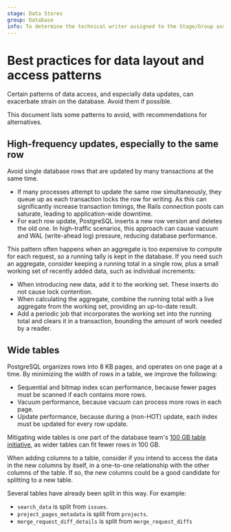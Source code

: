 ```yaml
---
stage: Data Stores
group: Database
info: To determine the technical writer assigned to the Stage/Group associated with this page, see https://about.gitlab.com/handbook/product/ux/technical-writing/#assignments
---
```


# Best practices for data layout and access patterns

Certain patterns of data access, and especially data updates, can exacerbate strain
on the database. Avoid them if possible.

This document lists some patterns to avoid, with recommendations for alternatives.

## High-frequency updates, especially to the same row

Avoid single database rows that are updated by many transactions at the same time.

- If many processes attempt to update the same row simultaneously, they queue up
  as each transaction locks the row for writing. As this can significantly increase
  transaction timings, the Rails connection pools can saturate, leading to
  application-wide downtime.
- For each row update, PostgreSQL inserts a new row version and deletes the old one.
  In high-traffic scenarios, this approach can cause vacuum and WAL (write-ahead log)
  pressure, reducing database performance.

This pattern often happens when an aggregate is too expensive to compute for each
request, so a running tally is kept in the database. If you need such an aggregate,
consider keeping a running total in a single row, plus a small working set of
recently added data, such as individual increments:

- When introducing new data, add it to the working set. These inserts do not
  cause lock contention.
- When calculating the aggregate, combine the running total with a live aggregate
  from the working set, providing an up-to-date result.
- Add a periodic job that incorporates the working set into the running total and
  clears it in a transaction, bounding the amount of work needed by a reader.

## Wide tables

PostgreSQL organizes rows into 8 KB pages, and operates on one page at a time.
By minimizing the width of rows in a table, we improve the following:

- Sequential and bitmap index scan performance, because fewer pages must be
  scanned if each contains more rows.
- Vacuum performance, because vacuum can process more rows in each page.
- Update performance, because during a (non-HOT) update, each index must be
  updated for every row update.

Mitigating wide tables is one part of the database team's
[100 GB table initiative](../../architecture/blueprints/database_scaling/size-limits.md),
as wider tables can fit fewer rows in 100 GB.

When adding columns to a table, consider if you intend to access the data in the
new columns by itself, in a one-to-one relationship with the other columns of the
table. If so, the new columns could be a good candidate for splitting to a new table.

Several tables have already been split in this way. For example:

- `search_data` is split from `issues`.
- `project_pages_metadata` is split from `projects`.
- `merge_request_diff_details` is split from `merge_request_diffs`
